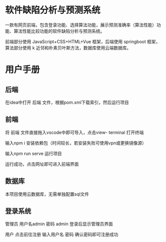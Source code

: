 # 软件缺陷分析与预测系统
一款有网页前端，包含登录功能、选择算法功能，展示预测准确率（算法性能）功能、算法性能比较功能的软件缺陷分析与预测系统。

前端部分使用 JavaScript+CSS+HTML+Vue 框架，后端使用 springboot 框架，算法部分使用 k 近邻和朴素贝叶斯方法，数据库使用云端数据库。

# 用户手册

## 后端

在idea中打开 后端 文件，根据pom.xml下载索引，然后运行项目

## 前端

将 前端 文件直接拖入vscode中即可导入，点击view- terminal 打开终端

输入npm i 安装依赖包（时间较长，若安装失败可使用vpn或更换镜像源）

输入npm run serve 运行项目

运行成功，点击网址即可进入前端界面 

## 数据库

本项目使用云数据库，无需单独配置sql文件

## 登录系统

管理员  用户名admin 密码 admin 登录后显示管理员界面

用户 点击前往注册  输入用户名 密码 确认密码即可注册成功

